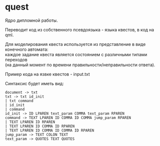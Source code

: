 # quest

Ядро дипломной работы. 

Переводит код из собственного псевдоязыка - языка квестов, в код на qml.

Для моделирования квеста используется из представление в виде конечного автомата: \
каждое задание квеста является состоянием с различными типами переходов \
(на данный момент по времени правильности/неправильности ответа).

Пример кода на язвке квестов - input.txt

Синтаксис будет иметь вид:
```
document -> txt
txt -> txt id_init
| txt command
| id_init
| command
id_init -> ID LPAREN text_param COMMA text_param RPAREN
command -> TEXT LPAREN ID COMMA ID COMMA jump_param RPAREN
| TEXT LPAREN ID RPAREN
| TEXT LPAREN ID COMMA ID RPAREN
| TEXT LPAREN ID COMMA ID COMMA ID RPAREN
jump_param -> TEXT COLON TEXT
text_param -> QUOTES TEXT QUOTES
```
